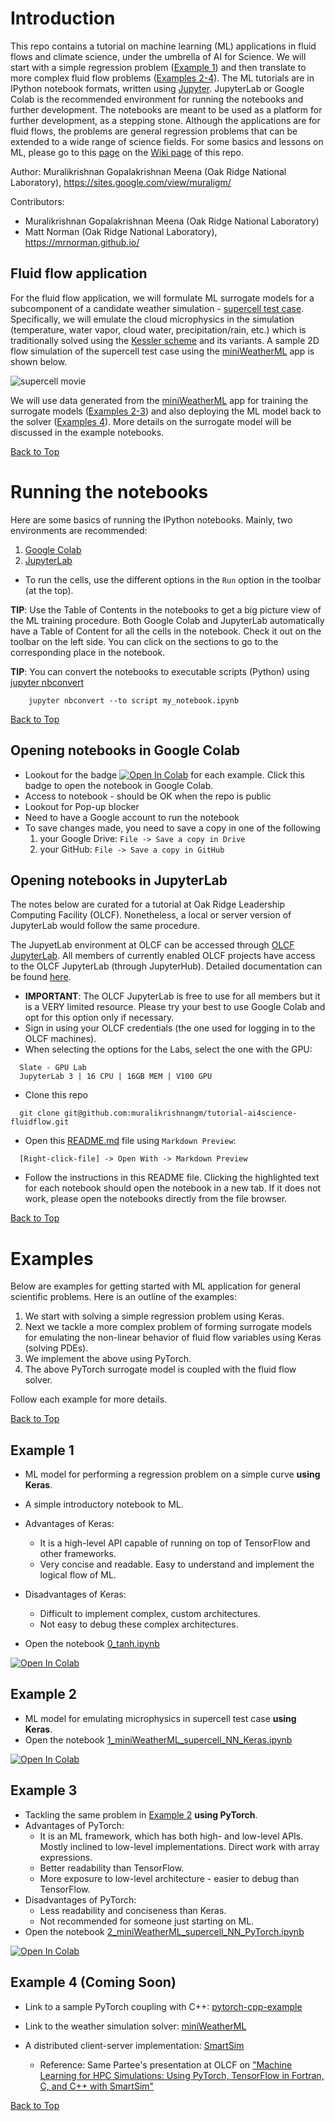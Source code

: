 # <a name="introduction"></a>Introduction

This repo contains a tutorial on machine learning (ML) applications in fluid flows and climate science, under the umbrella of AI for Science. We will start with a simple regression problem ([Example 1](#example1)) and then translate to more complex fluid flow problems ([Examples 2-4](#example2)). The ML tutorials are in IPython notebook formats, written using [Jupyter](https://jupyter.org/). JupyterLab or Google Colab is the recommended environment for running the notebooks and further development. The notebooks are meant to be used as a platform for further development, as a stepping stone. Although the applications are for fluid flows, the problems are general regression problems that can be extended to a wide range of science fields. For some basics and lessons on ML, please go to this [page](https://github.com/muralikrishnangm/tutorial-ai4science-fluidflow/wiki/ML-lessons-courses-for-beginners) on the [Wiki page](https://github.com/muralikrishnangm/tutorial-ai4science-fluidflow/wiki) of this repo.
 

Author: Muralikrishnan Gopalakrishnan Meena (Oak Ridge National Laboratory), https://sites.google.com/view/muraligm/

Contributors:
* Muralikrishnan Gopalakrishnan Meena (Oak Ridge National Laboratory)
* Matt Norman (Oak Ridge National Laboratory), https://mrnorman.github.io/

## Fluid flow application

For the fluid flow application, we will formulate ML surrogate models for a subcomponent of a candidate weather simulation - [supercell test case](https://en.wikipedia.org/wiki/Supercell). Specifically, we will emulate the cloud microphysics in the simulation (temperature, water vapor, cloud water, precipitation/rain, etc.) which is traditionally solved using the [Kessler scheme](https://doi.org/10.1002/2015MS000435) and its variants. A sample 2D flow simulation of the supercell test case using the [miniWeatherML](https://github.com/mrnorman/miniWeatherML.git) app is shown below.

![supercell movie](https://mrnorman.github.io/supercell_miniWeatherML.gif)

We will use data generated from the [miniWeatherML](https://github.com/mrnorman/miniWeatherML.git) app for training the surrogate models ([Examples 2-3](#example2)) and also deploying the ML model back to the solver ([Examples 4](#example4)). More details on the surrogate model will be discussed in the example notebooks.

[Back to Top](#introduction)

# Running the notebooks

Here are some basics of running the IPython notebooks. Mainly, two environments are recommended:

1. [Google Colab](https://colab.research.google.com/)
2. [JupyterLab](https://github.com/jupyterlab/jupyterlab)

* To run the cells, use the different options in the `Run` option in the toolbar (at the top).

**TIP**: Use the Table of Contents in the notebooks to get a big picture view of the ML training procedure. Both Google Colab and JupyterLab automatically have a Table of Content for all the cells in the notebook. Check it out on the toolbar on the left side. You can click on the sections to go to the corresponding place in the notebook.

**TIP**: You can convert the notebooks to executable scripts (Python) using [jupyter nbconvert](https://nbconvert.readthedocs.io/en/latest/usage.html#executable-script)
```
    jupyter nbconvert --to script my_notebook.ipynb
```

[Back to Top](#introduction)

## Opening notebooks in Google Colab

* Lookout for the badge [![Open In Colab](https://colab.research.google.com/assets/colab-badge.svg)](https://github.com/muralikrishnangm/tutorial-ai4science-fluidflow.git) for each example. Click this badge to open the notebook in Google Colab.
* Access to notebook - should be OK when the repo is public
* Lookout for Pop-up blocker
* Need to have a Google account to run the notebook
* To save changes made, you need to save a copy in one of the following
  1. your Google Drive: `File -> Save a copy in Drive`
  2. your GitHub: `File -> Save a copy in GitHub`

## Opening notebooks in JupyterLab

The notes below are curated for a tutorial at Oak Ridge Leadership Computing Facility (OLCF). Nonetheless, a local or server version of JupyterLab would follow the same procedure.

The JupyetLab environment at OLCF can be accessed through [OLCF JupyterLab](https://jupyter.olcf.ornl.gov/). All members of currently enabled OLCF projects have access to the OLCF JupyterLab (through JupyterHub). Detailed documentation can be found [here](https://docs.olcf.ornl.gov/services_and_applications/jupyter/overview.html#jupyter-at-olcf).

* **IMPORTANT**: The OLCF JupyterLab is free to use for all members but it is a VERY limited resource. Please try your best to use Google Colab and opt for this option only if necessary.
* Sign in using your OLCF credentials (the one used for logging in to the OLCF machines).
* When selecting the options for the Labs, select the one with the GPU:
```
  Slate - GPU Lab
  JupyterLab 3 | 16 CPU | 16GB MEM | V100 GPU
```
* Clone this repo
```
  git clone git@github.com:muralikrishnangm/tutorial-ai4science-fluidflow.git
```
* Open this [README.md](README.md) file using `Markdown Preview`:
```
  [Right-click-file] -> Open With -> Markdown Preview
```
* Follow the instructions in this README file. Clicking the highlighted text for each notebook should open the notebook in a new tab. If it does not work, please open the notebooks directly from the file browser.

[Back to Top](#introduction)

# Examples

Below are examples for getting started with ML application for general scientific problems. Here is an outline of the examples:

1. We start with solving a simple regression problem using Keras.
2. Next we tackle a more complex problem of forming surrogate models for emulating the non-linear behavior of fluid flow variables using Keras (solving PDEs).
3. We implement the above using PyTorch.
4. The above PyTorch surrogate model is coupled with the fluid flow solver.

Follow each example for more details.

[Back to Top](#introduction)

## <a name="example1"></a>Example 1

* ML model for performing a regression problem on a simple curve **using Keras**.
* A simple introductory notebook to ML.
* Advantages of Keras: 
    - It is a high-level API capable of running on top of TensorFlow and other frameworks.
    - Very concise and readable. Easy to understand and implement the logical flow of ML.
* Disadvantages of Keras:
    - Difficult to implement complex, custom architectures.
    - Not easy to debug these complex architectures.
    
* Open the notebook [0_tanh.ipynb](0_tanh.ipynb)

[![Open In Colab](https://colab.research.google.com/assets/colab-badge.svg)](https://colab.research.google.com/github/muralikrishnangm/tutorial-ai4science-fluidflow/blob/main/0_tanh.ipynb)



## <a name="example2"></a>Example 2

* ML model for emulating microphysics in supercell test case **using Keras**.
* Open the notebook [1_miniWeatherML_supercell_NN_Keras.ipynb](1_miniWeatherML_supercell_NN_Keras.ipynb)

[![Open In Colab](https://colab.research.google.com/assets/colab-badge.svg)](https://colab.research.google.com/github/muralikrishnangm/tutorial-ai4science-fluidflow/blob/main/1_miniWeatherML_supercell_NN_Keras.ipynb)



## <a name="example3"></a>Example 3

* Tackling the same problem in [Example 2](#example2) **using PyTorch**.
* Advantages of PyTorch: 
    - It is an ML framework, which has both high- and low-level APIs. Mostly inclined to low-level implementations. Direct work with array expressions.
    - Better readability than TensorFlow.
    - More exposure to low-level architecture - easier to debug than TensorFlow.
* Disadvantages of PyTorch:
    - Less readability and conciseness than Keras.
    - Not recommended for someone just starting on ML.
* Open the notebook [2_miniWeatherML_supercell_NN_PyTorch.ipynb](2_miniWeatherML_supercell_NN_PyTorch.ipynb)

[![Open In Colab](https://colab.research.google.com/assets/colab-badge.svg)](https://colab.research.google.com/github/muralikrishnangm/tutorial-ai4science-fluidflow/blob/main/2_miniWeatherML_supercell_NN_PyTorch.ipynb)



## <a name="example4"></a>Example 4 (Coming Soon)

* Link to a sample PyTorch coupling with C++: [pytorch-cpp-example](https://github.com/muralikrishnangm/pytorch-cpp-example.git)

* Link to the weather simulation solver: [miniWeatherML](https://github.com/mrnorman/miniWeatherML.git)

* A distributed client-server implementation: [SmartSim](https://github.com/CrayLabs/SmartSim.git)
    - Reference: Same Partee's presentation at OLCF on ["Machine Learning for HPC Simulations: Using PyTorch, TensorFlow in Fortran, C, and C++ with SmartSim"](https://www.olcf.ornl.gov/calendar/userconcall-mar2022)

[Back to Top](#introduction)